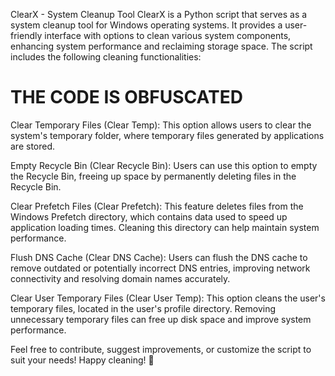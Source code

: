ClearX - System Cleanup Tool
ClearX is a Python script that serves as a system cleanup tool for Windows operating systems. It provides a user-friendly interface with options to clean various system components, enhancing system performance and reclaiming storage space. The script includes the following cleaning functionalities:

# THE CODE IS OBFUSCATED

Clear Temporary Files (Clear Temp):
This option allows users to clear the system's temporary folder, where temporary files generated by applications are stored.

Empty Recycle Bin (Clear Recycle Bin):
Users can use this option to empty the Recycle Bin, freeing up space by permanently deleting files in the Recycle Bin.

Clear Prefetch Files (Clear Prefetch):
This feature deletes files from the Windows Prefetch directory, which contains data used to speed up application loading times. Cleaning this directory can help maintain system performance.

Flush DNS Cache (Clear DNS Cache):
Users can flush the DNS cache to remove outdated or potentially incorrect DNS entries, improving network connectivity and resolving domain names accurately.

Clear User Temporary Files (Clear User Temp):
This option cleans the user's temporary files, located in the user's profile directory. Removing unnecessary temporary files can free up disk space and improve system performance.

Feel free to contribute, suggest improvements, or customize the script to suit your needs! Happy cleaning! 🚀
